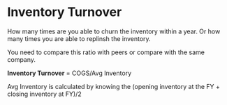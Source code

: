 # Inventory Turnover

How many times are you able to churn the inventory within a year.
Or how many times you are able to replinsh the inventory.

You need to compare this ratio with peers or compare with the same company.

**Inventory Turnover** = COGS/Avg Inventory

Avg Inventory is calculated by knowing the (opening inventory at the FY + closing inventory at FY)/2